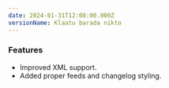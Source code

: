 ```yaml
---
date: 2024-01-31T12:08:00.000Z
versionName: Klaatu barada nikto
---
```

### Features

- Improved XML support.
- Added proper feeds and changelog styling.
